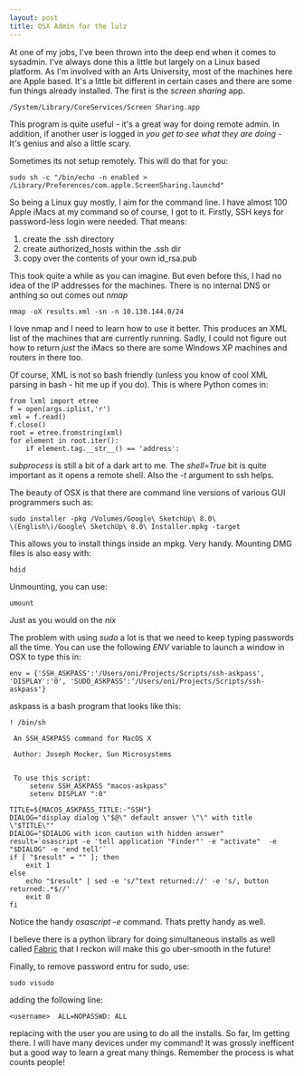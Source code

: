 ```yaml
---
layout: post
title: OSX Admin for the lulz
---
```



At one of my jobs, I've been thrown into the deep end when it comes to sysadmin. I've always done this a little but largely on a Linux based platform. As I'm involved with an Arts University, most of the machines here are Apple based. It's a little bit different in certain cases and there are some fun things already installed. The first is the *screen sharing* app.

    /System/Library/CoreServices/Screen Sharing.app

This program is quite useful - it's a great way for doing remote admin. In addition, if another user is logged in *you get to see what they are doing* - It's genius and also a little scary.

Sometimes its not setup remotely. This will do that for you:

    sudo sh -c "/bin/echo -n enabled > 
    /Library/Preferences/com.apple.ScreenSharing.launchd"


So being a Linux guy mostly, I aim for the command line. I have almost 100 Apple iMacs at my command so of course, I got to it. Firstly, SSH keys for password-less login were needed. That means:

1. create the .ssh directory
2. create authorized_hosts within the .ssh dir
3. copy over the contents of your own id_rsa.pub

This took quite a while as you can imagine. But even before this, I had no idea of the IP addresses for the machines. There is no internal DNS or anthing so out comes out *nmap*

    nmap -oX results.xml -sn -n 10.130.144.0/24

I love nmap and I need to learn how to use it better. This produces an XML list of the machines that are currently running. Sadly, I could not figure out how to return *just* the iMacs so there are some Windows XP machines and routers in there too.


Of course, XML is not so bash friendly (unless you know of cool XML parsing in bash - hit me up if you do). This is where Python comes in:
    
    from lxml import etree
    f = open(args.iplist,'r')
    xml = f.read()
    f.close()
    root = etree.fromstring(xml)
    for element in root.iter():
        if element.tag.__str__() == 'address':



*subprocess* is still a bit of a dark art to me. The *shell=True* bit is quite important as it opens a remote shell. Also the *-t* argument to ssh helps.


The beauty of OSX is that there are command line versions of various GUI programmers such as:

    sudo installer -pkg /Volumes/Google\ SketchUp\ 8.0\ 
    \(English\)/Google\ SketchUp\ 8.0\ Installer.mpkg -target

This allows you to install things inside an mpkg. Very handy. Mounting DMG files is also easy with:

    hdid

Unmounting, you can use:

    umount

Just as you would on the *nix*



The problem with using *sudo* a lot is that we need to keep typing passwords all the time. You can use the following *ENV* variable to launch a window in OSX to type this in:

    env = {'SSH_ASKPASS':'/Users/oni/Projects/Scripts/ssh-askpass', 
    'DISPLAY':'0', 'SUDO_ASKPASS':'/Users/oni/Projects/Scripts/ssh-askpass'}


askpass is a bash program that looks like this:

    ! /bin/sh  
    
     An SSH_ASKPASS command for MacOS X 
    
     Author: Joseph Mocker, Sun Microsystems  

    
     To use this script:
         setenv SSH_ASKPASS "macos-askpass"
         setenv DISPLAY ":0"
      
    TITLE=${MACOS_ASKPASS_TITLE:-"SSH"}  
    DIALOG="display dialog \"$@\" default answer \"\" with title \"$TITLE\""
    DIALOG="$DIALOG with icon caution with hidden answer"  
    result=`osascript -e 'tell application "Finder"' -e "activate"  -e "$DIALOG" -e 'end tell'`  
    if [ "$result" = "" ]; then
        exit 1
    else
        echo "$result" | sed -e 's/^text returned://' -e 's/, button returned:.*$//'
        exit 0
    fi  


Notice the handy *osascript -e* command. Thats pretty handy as well.


I believe there is a python library for doing simultaneous installs as well called [Fabric](http://docs.fabfile.org/en/1.3.1/index.html) that I reckon will make this go uber-smooth in the future!

Finally, to remove password entru for sudo, use:

    sudo visudo

adding the following line:

    <username>  ALL=NOPASSWD: ALL

replacing <username> with the user you are using to do all the installs. So far, Im getting there. I will have many devices under my command! It was grossly inefficent but a good way to learn a great many things. Remember the process is what counts people!